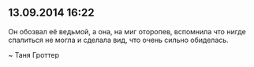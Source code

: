 ## 13.09.2014 16:22

Он обозвал её ведьмой, а она, на миг оторопев, вспомнила что нигде спалиться не могла и сделала вид, что очень сильно обиделась.

~ Таня Гроттер
